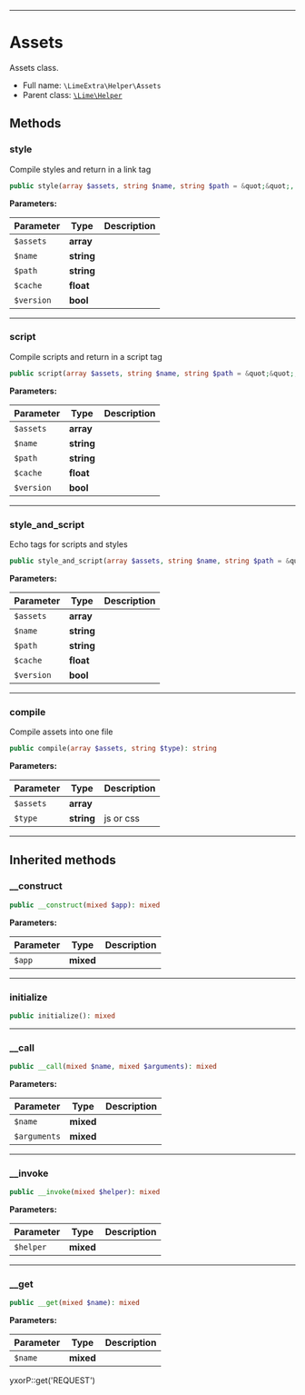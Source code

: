 ***

# Assets

Assets class.

* Full name: `\LimeExtra\Helper\Assets`
* Parent class: [`\Lime\Helper`](../../Lime/Helper.md)

## Methods

### style

Compile styles and return in a link tag

```php
public style(array $assets, string $name, string $path = &quot;&quot;, float $cache, bool $version = false): string
```

**Parameters:**

| Parameter | Type | Description |
|-----------|------|-------------|
| `$assets` | **array** |  |
| `$name` | **string** |  |
| `$path` | **string** |  |
| `$cache` | **float** |  |
| `$version` | **bool** |  |

***

### script

Compile scripts and return in a script tag

```php
public script(array $assets, string $name, string $path = &quot;&quot;, float $cache, bool $version = false): string
```

**Parameters:**

| Parameter | Type | Description |
|-----------|------|-------------|
| `$assets` | **array** |  |
| `$name` | **string** |  |
| `$path` | **string** |  |
| `$cache` | **float** |  |
| `$version` | **bool** |  |

***

### style_and_script

Echo tags for scripts and styles

```php
public style_and_script(array $assets, string $name, string $path = &quot;&quot;, float $cache, bool $version = false): void
```

**Parameters:**

| Parameter | Type | Description |
|-----------|------|-------------|
| `$assets` | **array** |  |
| `$name` | **string** |  |
| `$path` | **string** |  |
| `$cache` | **float** |  |
| `$version` | **bool** |  |

***

### compile

Compile assets into one file

```php
public compile(array $assets, string $type): string
```

**Parameters:**

| Parameter | Type | Description |
|-----------|------|-------------|
| `$assets` | **array** |  |
| `$type` | **string** | js or css |

***

## Inherited methods

### __construct

```php
public __construct(mixed $app): mixed
```

**Parameters:**

| Parameter | Type | Description |
|-----------|------|-------------|
| `$app` | **mixed** |  |

***

### initialize

```php
public initialize(): mixed
```

***

### __call

```php
public __call(mixed $name, mixed $arguments): mixed
```

**Parameters:**

| Parameter | Type | Description |
|-----------|------|-------------|
| `$name` | **mixed** |  |
| `$arguments` | **mixed** |  |

***

### __invoke

```php
public __invoke(mixed $helper): mixed
```

**Parameters:**

| Parameter | Type | Description |
|-----------|------|-------------|
| `$helper` | **mixed** |  |

***

### __get

```php
public __get(mixed $name): mixed
```

**Parameters:**

| Parameter | Type | Description |
|-----------|------|-------------|
| `$name` | **mixed** |  |

yxorP::get('REQUEST')

